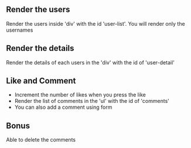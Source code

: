 ## Render the users
Render the users inside 'div' with the id 'user-list'. You will render only the usernames

## Render the details
Render the details of each users in the 'div' with the id of 'user-detail'

## Like and Comment
- Increment the number of likes when you press the like
- Render the list of comments in the 'ul' with the id of 'comments'
- You can also add a comment using form


## Bonus 
Able to delete the comments